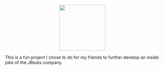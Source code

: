 <p align="center">
  <img src="https://github.com/Swasbuckler/JBeats-and-Co.-Website/blob/main/Jbeatsclean.png?raw=true" width="150">
</p> 

This is a fun project I chose to do for my friends to further develop an inside joke of the JBeats company.
